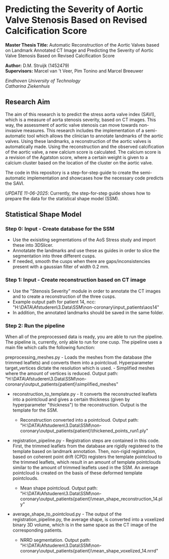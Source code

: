 # Predicting the Severity of Aortic Valve Stenosis Based on Revised Calcification Score

**Master Thesis Title:** Automatic Reconstruction of the Aortic Valves based on Landmark Annotated CT Image and Predicting the Severity of Aortic Valve Stenosis Based on Revised Calcification Score  
  
**Author:** D.M. Struijk (1452479)  
**Supervisors:**  Marcel van 't Veer, Pim Tonino and Marcel Breeuwer

*Eindhoven University of Technology  
Catharina Ziekenhuis*  

## Research Aim
The aim of this research is to predict the stress aorta valve index (SAVI), which is a measure of aorta stenosis severity, based on CT images. This way, the assessment of aortic valve stenosis can move towards non-invasive measures. This research includes the implementation of a semi-automatic tool which allows the clinician to annotate landmarks of the aortic valves. Using these landmarks, a reconstruction of the aortic valves is automatically made. Using the reconstruction and the observed calcification of the aortic valve, a new calcium score is calculated. The calcium score is a revision of the Agatston score, where a certain weight is given to a calcium cluster based on the location of the cluster on the aortic valve.

The code in this repository is a step-for-step guide to create the semi-automatic implementation and showcases how the necessary code predicts the SAVI. 

*UPDATE 11-06-2025*: Currently, the step-for-step guide shows how to prepare the data for the statistical shape model (SSM).

## Statistical Shape Model

### Step 0: Input - Create database for the SSM
- Use the exisisting segmentations of the AoS Stress study and import these into 3DSlicer.
- Annotatate the landmarks and use these as guides in order to slice the segmentation into three different cusps.
- If needed, smooth the cusps when there are gaps/inconsistencies present with a gaussian filter of width 0.2 mm. 

### Step 1: Input - Create reconstruction based on CT image
- Use the "Stenosis Severity" module in order to annotate the CT images and to create a reconstruction of the three cusps.
- Example output path for patient 14, ncc: "H:\DATA\Afstuderen\3.Data\SSM\non-coronary\input_patients\aos14"
- In addition, the annotated landmarks should be saved in the same folder.

### Step 2: Run the pipeline
When all of the preprocessed data is ready, you are able to run the pipeline. The pipeline is, currently, only able to run for one cusp. The pipeline uses a main file which calls the following function:

preprocessing_meshes.py - Loads the meshes from the database (the trimmed leaflets) and converts them into a pointcloud. Hyperparameter target_vertices dictate the resolution which is used.
    - Simplified meshes where the amount of vertices is reduced. Output path: "H:\DATA\Afstuderen\3.Data\SSM\non-coronary\output_patients\{patient}\simplified_meshes"
  
- reconstruction_to_template.py - It converts the reconstructed leaflets into a pointcloud and gives a certain thickness (given by hyperparameter "thickness") to the reconstruction. Output is the template for the SSM.
    - Reconstruction converted into a pointcloud. Output path: "H:\DATA\Afstuderen\3.Data\SSM\non-coronary\output_patients\{patient}\thickened_points_run1.ply"
  
- registration_pipeline.py - Registration steps are contained in this code. First, the trimmed leaflets from the database are rigidly registered to the template based on landmark annotation. Then, non-rigid registration, based on coherent point drift (CPD) registers the template pointcloud to the trimmed leaflets, which result in an amount of template pointclouds similar to the amount of trimmed leaflets used in the SSM. An average pointcloud is created on the basis of these deformed template pointclouds.
    - Mean shape pointcloud. Output path: "H:\DATA\Afstuderen\3.Data\SSM\non-coronary\output_patients\{patient}\mean_shape_reconstruction_14.ply"
  
- average_shape_to_pointcloud.py - The output of the registration_pipeline.py, the average shape, is converted into a voxelized binary 3D volume, which is in the same space as the CT image of the corresponding patients.
    - NRRD segmentation. Output path: "H:\DATA\Afstuderen\3.Data\SSM\non-coronary\output_patients\{patient}\mean_shape_voxelized_14.nrrd"
  
